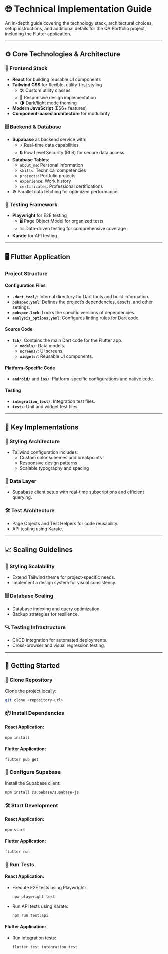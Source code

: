 # 🌐 Technical Implementation Guide

An in-depth guide covering the technology stack, architectural choices, setup instructions, and additional details for the QA Portfolio project, including the Flutter application.

---

## ⚙️ Core Technologies & Architecture

### 🚀 Frontend Stack
- **React** for building reusable UI components
- **Tailwind CSS** for flexible, utility-first styling
  - 🛠️ Custom utility classes
  - 📱 Responsive design implementation
  - 🌗 Dark/light mode theming
- **Modern JavaScript** (ES6+ features)
- **Component-based architecture** for modularity

### 🗄️ Backend & Database
- **Supabase** as backend service with:
  - ⚡ Real-time data capabilities
  - 🔒 Row Level Security (RLS) for secure data access
- **Database Tables**:
  - `about_me`: Personal information
  - `skills`: Technical competencies
  - `projects`: Portfolio projects
  - `experience`: Work history
  - `certificates`: Professional certifications
- ⚙️ Parallel data fetching for optimized performance

### 🧪 Testing Framework
- **Playwright** for E2E testing
  - 🖥️ Page Object Model for organized tests
  - 📊 Data-driven testing for comprehensive coverage
- **Karate** for API testing

---

## 🖥️ Flutter Application

### **Project Structure**

#### **Configuration Files**
- **`.dart_tool/`**: Internal directory for Dart tools and build information.
- **`pubspec.yaml`**: Defines the project’s dependencies, assets, and other settings.
- **`pubspec.lock`**: Locks the specific versions of dependencies.
- **`analysis_options.yaml`**: Configures linting rules for Dart code.

#### **Source Code**
- **`lib/`**: Contains the main Dart code for the Flutter app.
  - **`models/`**: Data models.
  - **`screens/`**: UI screens.
  - **`widgets/`**: Reusable UI components.

#### **Platform-Specific Code**
- **`android/`** and **`ios/`**: Platform-specific configurations and native code.

#### **Testing**
- **`integration_test/`**: Integration test files.
- **`test/`**: Unit and widget test files.

---

## 🔑 Key Implementations

### 🎨 Styling Architecture
- Tailwind configuration includes:
  - Custom color schemes and breakpoints
  - Responsive design patterns
  - Scalable typography and spacing

### 🔗 Data Layer
- Supabase client setup with real-time subscriptions and efficient querying.

### 🛠️ Test Architecture
- Page Objects and Test Helpers for code reusability.
- API testing using Karate.

---

## 📈 Scaling Guidelines

### 🎨 Styling Scalability
- Extend Tailwind theme for project-specific needs.
- Implement a design system for visual consistency.

### 🗄️ Database Scaling
- Database indexing and query optimization.
- Backup strategies for resilience.

### 🔍 Testing Infrastructure
- CI/CD integration for automated deployments.
- Cross-browser and visual regression testing.

---

## 🚀 Getting Started

### 📂 Clone Repository
Clone the project locally:
```bash
git clone <repository-url>
```

### 📦 Install Dependencies

#### React Application:
```bash
npm install
```

#### Flutter Application:
```bash
flutter pub get
```

### 🔧 Configure Supabase
Install the Supabase client:
```bash
npm install @supabase/supabase-js
```

### 🛠️ Start Development

#### React Application:
```bash
npm start
```

#### Flutter Application:
```bash
flutter run
```

### 🧪 Run Tests

#### React Application:
- Execute E2E tests using Playwright:
    ```bash
    npx playwright test
    ```
- Run API tests using Karate:
    ```bash
    npm run test:api
    ```

#### Flutter Application:
- Run integration tests:
    ```bash
    flutter test integration_test
    ```